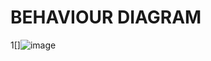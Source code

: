 # BEHAVIOUR DIAGRAM #
1[]![image](https://user-images.githubusercontent.com/94300992/144032061-f62eba50-aeef-444a-b0b9-414e3157fbb1.png)


